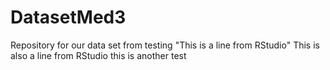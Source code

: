 # DatasetMed3
Repository for our data set from testing
"This is a line from RStudio"
This is also a line from RStudio
this is another test